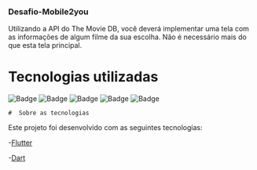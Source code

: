 ### Desafio-Mobile2you
Utilizando a API do The Movie DB, você deverá implementar uma tela com as informações de algum filme da sua escolha. Não é necessário mais do que esta tela principal.


# Tecnologias utilizadas
 ![Badge](https://img.shields.io/static/v1?label=Dart&message=00.0%&color=blue&style=flat&logo=)
  ![Badge](https://img.shields.io/static/v1?label=Kotlin&message=00.0%&color=orange&style=flat&logo=) 
   ![Badge](https://img.shields.io/static/v1?label=Swift&message=00.0%&color=red&style=flat&logo=) 
    ![Badge](https://img.shields.io/static/v1?label=Objective-C&message=00.0%&color=green&style=flat&logo=) 
   ![Badge](https://img.shields.io/static/v1?label=license&message=MIT&color=success&style=flat&logo=)  
   
   
   
   
    #  Sobre as tecnologias  


Este projeto foi desenvolvido com as seguintes tecnologias:


-[Flutter](https://flutter.dev/?gclid=Cj0KCQjww_f2BRC-ARIsAP3zarEE3bqE6AWxyHKFhCNJTBwh89Q_ktFTvn-S0uAw324qo0gzXY0VfTUaAluTEALw_wcB&gclsrc=aw.ds)

-[Dart](https://dart.dev/get-dart)
